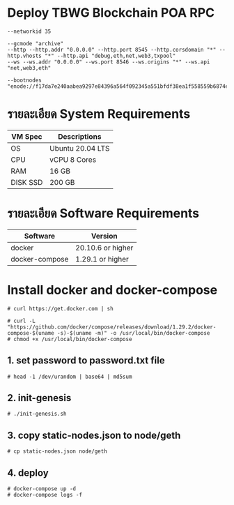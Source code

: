 # Deploy TBWG Blockchain POA RPC
```
--networkid 35

--gcmode "archive" 
--http --http.addr "0.0.0.0" --http.port 8545 --http.corsdomain "*" --http.vhosts "*" --http.api "debug,eth,net,web3,txpool"
--ws --ws.addr "0.0.0.0" --ws.port 8546 --ws.origins "*" --ws.api "net,web3,eth"

--bootnodes "enode://f17da7e240aabea9297e84396a564f092345a551bfdf38ea1f558559b6874ed6d04a6b4b04ee153e2c30dd011f302a41093239399f95b8dfe5d845b63e63f745@103.27.203.74:30555,enode://a286a1972ca88a98a7762a32f9203459757cde23f3021866f0fb27db7d4ccc37d09528d906bb9642e9b7081e648c16d4a2ca579eecc64e3a9d7cec9d7e4c1588@103.27.203.74:30333,enode://2bc587783dc443950ca957ae8260bb3da07b3fe9a266d8dccc35a4f6ebbc514748d582b57008c45b9122f827fa17b08cfd93357888e0b81757ff1b2c202fd59a@52.237.108.90:30333,enode://f6b81f0b9f6535a8013c75d8b15b488a3b0c13eb37ed49e0b67e34fc52a4c06443d4660b26ae9a5962715b52a63ce2702808b4f1ba64da865fadedc2a9860585@210.1.62.206:30333"

```
# รายละเอียด System Requirements
|VM Spec  | Descriptions     |
|---------|------------------|
|OS       | Ubuntu 20.04 LTS |
|CPU      |vCPU 8 Cores      |
|RAM      |16 GB             |
|DISK SSD | 200 GB           |

# รายละเอียด Software Requirements
| Software      | Version           |
|---------------|-------------------|
|docker         | 20.10.6 or higher |
|docker-compose | 1.29.1 or higher  |

# Install docker and docker-compose
```
# curl https://get.docker.com | sh

# curl -L "https://github.com/docker/compose/releases/download/1.29.2/docker-compose-$(uname -s)-$(uname -m)" -o /usr/local/bin/docker-compose
# chmod +x /usr/local/bin/docker-compose
```

## 1. set password to password.txt file
```
# head -1 /dev/urandom | base64 | md5sum
```

## 2. init-genesis
```
# ./init-genesis.sh
```

## 3. copy static-nodes.json to node/geth
```
# cp static-nodes.json node/geth
```

## 4. deploy
```
# docker-compose up -d
# docker-compose logs -f
```
